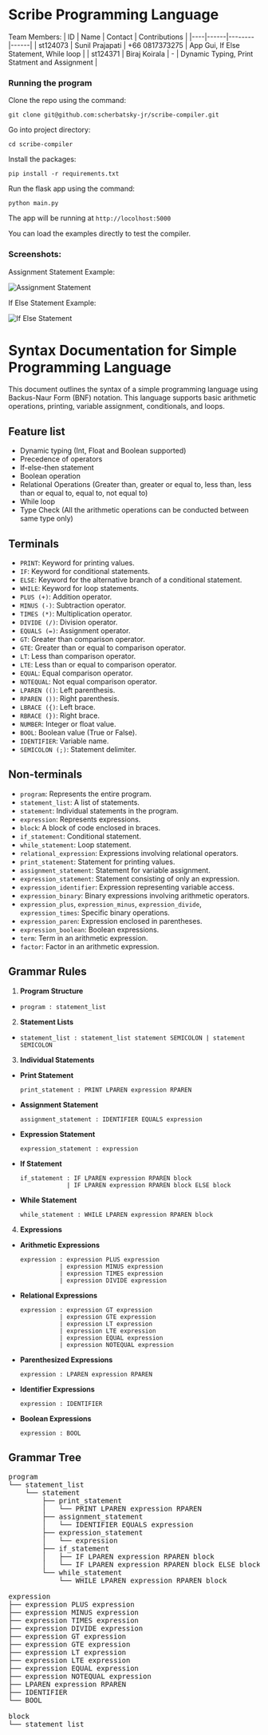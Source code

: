# Scribe Programming Language

Team Members:
| ID | Name | Contact | Contributions |
|----|------|--------|------|
| st124073 | Sunil Prajapati | +66 0817373275 | App Gui, If Else Statement, While loop |
| st124371 | Biraj Koirala | - | Dynamic Typing, Print Statment and Assignment |

### Running the program
Clone the repo using the command:

`git clone git@github.com:scherbatsky-jr/scribe-compiler.git`

Go into project directory:

`cd scribe-compiler`

Install the packages:

`pip install -r requirements.txt`

Run the flask app using the command:

`python main.py`

The app will be running at `http://locolhost:5000`

You can load the examples directly to test the compiler. 

### Screenshots:

Assignment Statement Example:

![Assignment Statement](media/second.png)

If Else Statement Example:

![If Else Statement](media/first.png)


# Syntax Documentation for Simple Programming Language

This document outlines the syntax of a simple programming language using Backus-Naur Form (BNF) notation. This language supports basic arithmetic operations, printing, variable assignment, conditionals, and loops.

## Feature list
- Dynamic typing (Int, Float and Boolean supported)
- Precedence of operators
- If-else-then statement 
- Boolean operation
- Relational Operations (Greater than, greater or equal to, less than, less than or equal to, equal to, not equal to)
- While loop
- Type Check (All the arithmetic operations can be conducted between same type only)


## Terminals
- `PRINT`: Keyword for printing values.
- `IF`: Keyword for conditional statements.
- `ELSE`: Keyword for the alternative branch of a conditional statement.
- `WHILE`: Keyword for loop statements.
- `PLUS (+)`: Addition operator.
- `MINUS (-)`: Subtraction operator.
- `TIMES (*)`: Multiplication operator.
- `DIVIDE (/)`: Division operator.
- `EQUALS (=)`: Assignment operator.
- `GT`: Greater than comparison operator.
- `GTE`: Greater than or equal to comparison operator.
- `LT`: Less than comparison operator.
- `LTE`: Less than or equal to comparison operator.
- `EQUAL`: Equal comparison operator.
- `NOTEQUAL`: Not equal comparison operator.
- `LPAREN (()`: Left parenthesis.
- `RPAREN ())`: Right parenthesis.
- `LBRACE ({)`: Left brace.
- `RBRACE (})`: Right brace.
- `NUMBER`: Integer or float value.
- `BOOL`: Boolean value (True or False).
- `IDENTIFIER`: Variable name.
- `SEMICOLON (;)`: Statement delimiter.

## Non-terminals
- `program`: Represents the entire program.
- `statement_list`: A list of statements.
- `statement`: Individual statements in the program.
- `expression`: Represents expressions.
- `block`: A block of code enclosed in braces.
- `if_statement`: Conditional statement.
- `while_statement`: Loop statement.
- `relational_expression`: Expressions involving relational operators.
- `print_statement`: Statement for printing values.
- `assignment_statement`: Statement for variable assignment.
- `expression_statement`: Statement consisting of only an expression.
- `expression_identifier`: Expression representing variable access.
- `expression_binary`: Binary expressions involving arithmetic operators.
- `expression_plus`, `expression_minus`, `expression_divide`, `expression_times`: Specific binary operations.
- `expression_paren`: Expression enclosed in parentheses.
- `expression_boolean`: Boolean expressions.
- `term`: Term in an arithmetic expression.
- `factor`: Factor in an arithmetic expression.

## Grammar Rules
1. **Program Structure**

- ```program : statement_list```
2. **Statement Lists**
- ``` statement_list : statement_list statement SEMICOLON | statement SEMICOLON ```

3. **Individual Statements**
- **Print Statement**
  ```
  print_statement : PRINT LPAREN expression RPAREN
  ```

- **Assignment Statement**
  ```
  assignment_statement : IDENTIFIER EQUALS expression
  ```

- **Expression Statement**
  ```
  expression_statement : expression
  ```

- **If Statement**
  ```
  if_statement : IF LPAREN expression RPAREN block
               | IF LPAREN expression RPAREN block ELSE block
  ```

- **While Statement**
  ```
  while_statement : WHILE LPAREN expression RPAREN block
  ```

4. **Expressions**
- **Arithmetic Expressions**
  ```
  expression : expression PLUS expression
             | expression MINUS expression
             | expression TIMES expression
             | expression DIVIDE expression
  ```

- **Relational Expressions**
  ```
  expression : expression GT expression
             | expression GTE expression
             | expression LT expression
             | expression LTE expression
             | expression EQUAL expression
             | expression NOTEQUAL expression
  ```

- **Parenthesized Expressions**
  ```
  expression : LPAREN expression RPAREN
  ```

- **Identifier Expressions**
  ```
  expression : IDENTIFIER
  ```

- **Boolean Expressions**
  ```
  expression : BOOL
  ```


## Grammar Tree

<pre>
program
└── statement_list
    └── statement
        ├── print_statement
        │   └── PRINT LPAREN expression RPAREN
        ├── assignment_statement
        │   └── IDENTIFIER EQUALS expression
        ├── expression_statement
        │   └── expression
        ├── if_statement
        │   ├── IF LPAREN expression RPAREN block
        │   └── IF LPAREN expression RPAREN block ELSE block
        └── while_statement
            └── WHILE LPAREN expression RPAREN block

expression
├── expression PLUS expression
├── expression MINUS expression
├── expression TIMES expression
├── expression DIVIDE expression
├── expression GT expression
├── expression GTE expression
├── expression LT expression
├── expression LTE expression
├── expression EQUAL expression
├── expression NOTEQUAL expression
├── LPAREN expression RPAREN
├── IDENTIFIER
└── BOOL

block
└── statement_list
</pre>